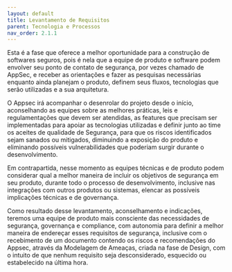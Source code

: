 ```yaml
---
layout: default
title: Levantamento de Requisitos 
parent: Tecnologia e Processos
nav_order: 2.1.1
---
```


Esta é a fase que oferece a melhor oportunidade para a construção de softwares seguros, pois é nela que a equipe de produto e software podem envolver seu ponto de contato de segurança, por vezes chamado de AppSec, e receber as orientações e fazer as pesquisas necessárias enquanto ainda planejam o produto, definem seus fluxos, tecnologias que serão utilizadas e a sua arquitetura. 

O Appsec irá acompanhar o desenrolar do projeto desde o início, aconselhando as equipes sobre as melhores práticas, leis e regulamentações que devem ser atendidas, as features que precisam ser implementadas para apoiar as tecnologias utilizadas e definir junto ao time os aceites de qualidade de Segurança, para que os riscos identificados sejam sanados ou mitigados, diminuindo a exposição do produto e eliminando possíveis vulnerabilidades que poderiam surgir durante o desenvolvimento. 

Em contrapartida, nesse momento as equipes técnicas e de produto podem considerar qual a melhor maneira de incluir os objetivos de segurança em seu produto, durante todo o processo de desenvolvimento, inclusive nas integrações com outros produtos ou sistemas, elencar as possíveis implicações técnicas e de governança. 

Como resultado desse levantamento, aconselhamento e indicações, teremos uma equipe de produto mais consciente das necessidades de segurança, governança e compliance, com autonomia para definir a melhor maneira de endereçar esses requisitos de segurança, inclusive com o recebimento de um documento contendo os riscos e recomendações do Appsec, através da Modelagem de Ameaças, criada na fase de Design, com o intuito de que nenhum requisito seja desconsiderado, esquecido ou estabelecido na última hora. 
